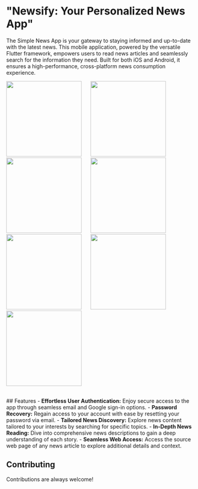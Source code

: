 # "Newsify: Your Personalized News App"
The Simple News App is your gateway to staying informed and up-to-date with the latest news. This mobile application, powered by the versatile Flutter framework, empowers users to read news articles and seamlessly search for the information they need. Built for both iOS and Android, it ensures a high-performance, cross-platform news consumption experience.
<br>

<p float="left">
  <img src="https://github.com/deepak20001/news_api_app/assets/88405430/30e4e88f-da5c-4572-b4e9-a5f3e29b7bc5"  width="200">
  &nbsp;&nbsp;&nbsp;&nbsp;
  <img src="https://github.com/deepak20001/news_api_app/assets/88405430/d402958a-5e69-4731-ba13-cd6241e69367"  width="200">
  &nbsp;&nbsp;&nbsp;&nbsp;
  <img src="https://github.com/deepak20001/news_api_app/assets/88405430/4427ef32-d8d0-4988-8cc6-d855cdc1d5d1"  width="200">
  &nbsp;&nbsp;&nbsp;&nbsp;
  <img src="https://github.com/deepak20001/news_api_app/assets/88405430/94eaebe1-c41f-4f15-93ef-ee5b737ce42f"  width="200">
  &nbsp;&nbsp;&nbsp;&nbsp;
  <img src="https://github.com/deepak20001/news_api_app/assets/88405430/7eea1f31-e6ba-451d-9605-49c842a358ad"  width="200">
  &nbsp;&nbsp;&nbsp;&nbsp;
  <img src="https://github.com/deepak20001/news_api_app/assets/88405430/3bdd5069-40a1-472c-ad45-a2ba2f323eb7"  width="200">
  &nbsp;&nbsp;&nbsp;&nbsp;
  <img src="https://github.com/deepak20001/news_api_app/assets/88405430/d98653e1-d7c7-44ab-b41e-5d5bf2ee60f3"  width="200">  
</p>

<br>
## Features
- <b>Effortless User Authentication:</b> Enjoy secure access to the app through seamless email and Google sign-in options.
- <b>Password Recovery:</b> Regain access to your account with ease by resetting your password via email.
- <b>Tailored News Discovery:</b> Explore news content tailored to your interests by searching for specific topics.
- <b>In-Depth News Reading:</b> Dive into comprehensive news descriptions to gain a deep understanding of each story.
- <b>Seamless Web Access:</b> Access the source web page of any news article to explore additional details and context.


## Contributing
Contributions are always welcome!
